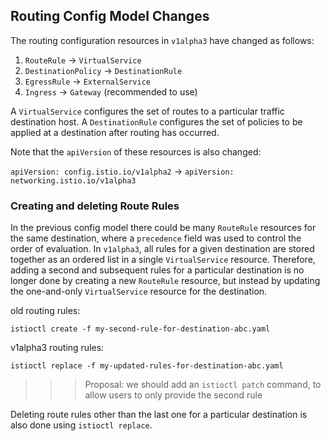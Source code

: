 ## Routing Config Model Changes

The routing configuration resources in `v1alpha3` have changed as follows:

1. `RouteRule` -> `VirtualService`
2. `DestinationPolicy` -> `DestinationRule`
3. `EgressRule` -> `ExternalService`
4. `Ingress` -> `Gateway` (recommended to use)

A `VirtualService` configures the set of routes to a particular traffic destination host.
A `DestinationRule` configures the set of policies to be applied at a destination after routing has occurred.

Note that the `apiVersion` of these resources is also changed:

`apiVersion: config.istio.io/v1alpha2` -> `apiVersion: networking.istio.io/v1alpha3`

### Creating and deleting Route Rules

In the previous config model there could be many `RouteRule` resources for the same destination, where a `precedence` field was used
to control the order of evaluation. In `v1alpha3`, all rules for a given destination are stored together as an ordered
list in a single `VirtualService` resource. Therefore, adding a second and subsequent rules for a particular destination
is no longer done by creating a new `RouteRule` resource, but instead by updating the one-and-only `VirtualService` resource
for the destination.

old routing rules:
```
istioctl create -f my-second-rule-for-destination-abc.yaml
```
v1alpha3 routing rules:
```
istioctl replace -f my-updated-rules-for-destination-abc.yaml
```

>>> Proposal: we should add an `istioctl patch` command, to allow users to only provide the second rule

Deleting route rules other than the last one for a particular destination is also done using `istioctl replace`.
